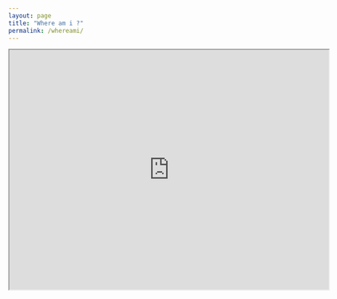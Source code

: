 ```yaml
---
layout: page
title: "Where am i ?"
permalink: /whereami/
---
```


<iframe src="https://www.google.com/maps/d/embed?mid=zj7UcjTNCTvI.kJo_aLp8YtCw" width="640" height="480"></iframe>
